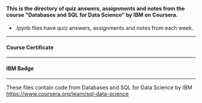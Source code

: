 #### This is the directory of quiz answers, assignments and notes from the course "Databases and SQL for Data Science" by IBM on Coursera. ####



* .ipynb files have quiz answers, assignments and notes from each week.


------------------------------------------------------------

#### Course Certificate ####

------------------------------------------------------------

#### IBM Badge ####

------------------------------------------------------------

These files contain code from
Databases and SQL for Data Science by IBM
https://www.coursera.org/learn/sql-data-science




